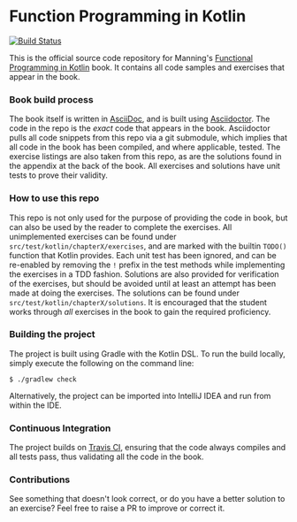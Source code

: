 # Function Programming in Kotlin

[![Build Status](https://travis-ci.org/fpinkotlin/fpinkotlin.svg?branch=master)](https://travis-ci.org/fpinkotlin/fpinkotlin)

This is the official source code repository for Manning's [Functional
Programming in
Kotlin](https://www.manning.com/books/functional-programming-in-kotlin) book. It
contains all code samples and exercises that appear in the book.

### Book build process

The book itself is written in [AsciiDoc](http://asciidoc.org/), and is built
using [Asciidoctor](https://asciidoctor.org). The code in the repo is the
_exact_ code that appears in the book. Asciidoctor pulls all code snippets from
this repo via a git submodule, which implies that all code in the book has been
compiled, and where applicable, tested.  The exercise listings are also taken
from this repo, as are the solutions found in the appendix at the back of the
book. All exercises and solutions have unit tests to prove their validity.

### How to use this repo

This repo is not only used for the purpose of providing the code in book, but
can also be used by the reader to complete the exercises. All unimplemented
exercises can be found under `src/test/kotlin/chapterX/exercises`, and are
marked with the builtin `TODO()` function that Kotlin provides. Each unit test
has been ignored, and can be re-enabled by removing the `!` prefix in the test
methods while implementing the exercises in a TDD fashion. Solutions are also
provided for verification of the exercises, but should be avoided until at least
an attempt has been made at doing the exercises. The solutions can be found
under `src/test/kotlin/chapterX/solutions`. It is encouraged that the student
works through _all_ exercises in the book to gain the required proficiency.

### Building the project

The project is built using Gradle with the Kotlin DSL. To run the build locally, simply execute the following on the command line:

	$ ./gradlew check

Alternatively, the project can be imported into IntelliJ IDEA and run from
within the IDE.

### Continuous Integration

The project builds on [Travis CI](https://travis-ci.org/fpinkotlin/fpinkotlin),
ensuring that the code always compiles and all tests pass, thus validating all
the code in the book.

### Contributions

See something that doesn't look correct, or do you have a better solution to an
exercise? Feel free to raise a PR to improve or correct it.
